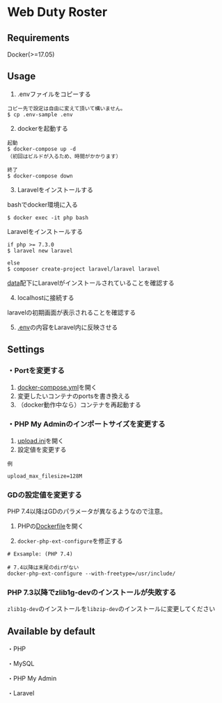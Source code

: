 # Web Duty Roster


## Requirements

Docker(>=17.05)

## Usage

1. .envファイルをコピーする
```
コピー先で設定は自由に変えて頂いて構いません。
$ cp .env-sample .env
```

2. dockerを起動する
```
起動
$ docker-compose up -d
（初回はビルドが入るため、時間がかかります）

終了
$ docker-compose down
```

3. Laravelをインストールする

bashでdocker環境に入る
```
$ docker exec -it php bash
```

Laravelをインストールする
```
if php >= 7.3.0
$ laravel new laravel

else
$ composer create-project laravel/laravel laravel
```

[data](./data)配下にLaravelがインストールされていることを確認する

4. localhostに接続する

laravelの初期画面が表示されることを確認する

5. [.env](./.env)の内容をLaravel内に反映させる

## Settings

### ・Portを変更する
1. [docker-compose.yml](./docker-compose.yml)を開く
2. 変更したいコンテナのportsを書き換える
3. （docker動作中なら）コンテナを再起動する

### ・PHP My Adminのインポートサイズを変更する
1. [upload.ini](./docker/phpmyadmin/upload.ini)を開く
2. 設定値を変更する
```
例

upload_max_filesize=128M
```

### GDの設定値を変更する
PHP 7.4以降はGDのパラメータが異なるようなので注意。

1. PHPの[Dockerfile](./docker/php/Dockerfile)を開く

2. ` docker-php-ext-configure `を修正する
```
# Exsample: (PHP 7.4)

# 7.4以降は末尾のdirがない
docker-php-ext-configure --with-freetype=/usr/include/
```

### PHP 7.3以降でzlib1g-devのインストールが失敗する

`zlib1g-dev`のインストールを`libzip-dev`のインストールに変更してください

## Available by default

・PHP

・MySQL

・PHP My Admin

・Laravel
